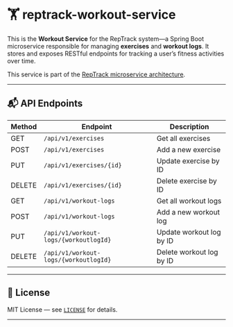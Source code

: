 # 🏋️ reptrack-workout-service

This is the **Workout Service** for the RepTrack system—a Spring Boot microservice responsible for managing **exercises** and **workout logs**. It stores and exposes RESTful endpoints for tracking a user’s fitness activities over time.

This service is part of the [RepTrack microservice architecture](https://github.com/reptrack).

---

## 📬 API Endpoints

| Method | Endpoint                               | Description                      |
|--------|----------------------------------------|----------------------------------|
| GET    | `/api/v1/exercises`                    | Get all exercises                |
| POST   | `/api/v1/exercises`                    | Add a new exercise               |
| PUT    | `/api/v1/exercises/{id}`               | Update exercise by ID            |
| DELETE | `/api/v1/exercises/{id}`               | Delete exercise by ID            |
| GET    | `/api/v1/workout-logs`                 | Get all workout logs             |
| POST   | `/api/v1/workout-logs`                 | Add a new workout log            |
| PUT    | `/api/v1/workout-logs/{workoutlogId}`  | Update workout log by ID         |
| DELETE | `/api/v1/workout-logs/{workoutlogId}`  | Delete workout log by ID         |

---

## 📄 License

MIT License — see [`LICENSE`](./LICENSE) for details.

---
